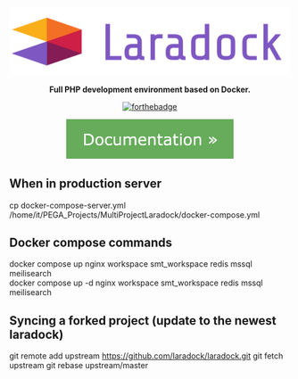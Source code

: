 <p align="center">
    <img src="/.github/home-page-images/laradock-logo.jpg?raw=true" alt="Laradock Logo"/>
</p>

<p align="center"><b>Full PHP development environment based on Docker.</b></p>

<p align="center">
    <a href="http://zalt.me"><img src="http://forthebadge.com/images/badges/built-by-developers.svg" alt="forthebadge" width="180"></a>
</p>

<p align="center">
	<a href="http://laradock.io">
	   <img src="https://raw.githubusercontent.com/laradock/laradock/master/.github/home-page-images/documentation-button.png" width="300px" alt="Laradock Documentation"/>
	</a>
</p>

## When in production server

cp docker-compose-server.yml /home/it/PEGA_Projects/MultiProjectLaradock/docker-compose.yml

## Docker compose commands

docker compose up nginx workspace smt_workspace redis mssql meilisearch <br />
docker compose up -d nginx workspace smt_workspace redis mssql meilisearch <br />

## Syncing a forked project (update to the newest laradock)

git remote add upstream https://github.com/laradock/laradock.git
git fetch upstream
git rebase upstream/master
